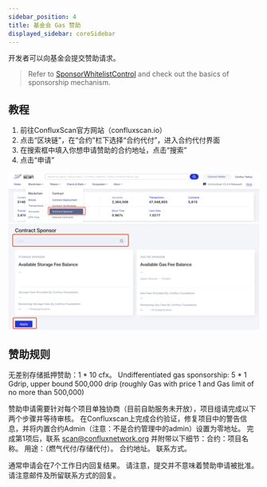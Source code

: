 ```yaml
---
sidebar_position: 4
title: 基金会 Gas 赞助
displayed_sidebar: coreSidebar
---
```


开发者可以向基金会提交赞助请求。

> Refer to [SponsorWhitelistControl](../core-space-basics/internal-contracts/sponsor-whitelist-control.md) and check out the basics of sponsorship mechanism.

## 教程

1. 前往ConfluxScan官方网站（confluxscan.io）
2. 点击“区块链”，在“合约”栏下选择“合约代付”，进入合约代付界面
3. 在搜索框中填入你想申请赞助的合约地址，点击“搜索”
4. 点击“申请”

![](image/2023-03-06-18-12-16.png) ![](image/2023-03-06-18-12-27.png)

## 赞助规则

无差别存储抵押赞助：1 * 10 cfx。 Undifferentiated gas sponsorship: 5 * 1 Gdrip, upper bound 500,000 drip (roughly Gas with price 1 and Gas limit of no more than 500,000)

赞助申请需要针对每个项目单独协商（目前自助服务未开放），项目组请完成以下两个步骤并等待审核。 在Confluxscan上完成合约验证，修复项目中的警告信息，并将内置合约Admin（注意：不是合约管理中的admin）设置为零地址。 完成第1项后，联系 scan@confluxnetwork.org 并附带以下细节：合约：项目名称。 用途：（燃气代付/存储代付）。 合约地址。 联系方式。

通常申请会在7个工作日内回复结果。 请注意，提交并不意味着赞助申请被批准。 请注意邮件及所留联系方式的回复。
